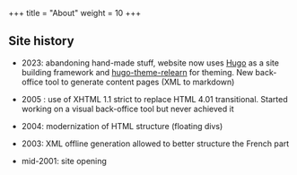 +++
title = "About"
weight = 10
+++

## Site history

- 2023: abandoning hand-made stuff, website now uses [Hugo](https://gohugo.io/) as a site building framework and [hugo-theme-relearn](https://github.com/McShelby/hugo-theme-relearn) for theming. New back-office tool to generate content pages (XML to markdown)

- 2005 : use of XHTML 1.1 strict to replace HTML 4.01 transitional. Started working on a visual back-office tool but never achieved it

- 2004: modernization of HTML structure (floating divs)

- 2003: XML offline generation allowed to better structure the French part

- mid-2001: site opening

